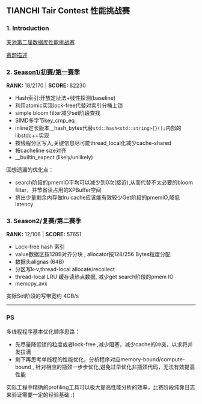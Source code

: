 ## TIANCHI Tair Contest 性能挑战赛

### 1. Introduction

[天池第二届数据库性能挑战赛](https://tianchi.aliyun.com/competition/entrance/531820/introduction)

[赛题描述](https://code.aliyun.com/db_contest_2nd/tair-contest)

### 2. [Season1/初赛/第一赛季 ](https://github.com/JYLeeLYJ/tair_contest_code/tree/season1)

**RANK:** 18/2170 | 
**SCORE:** 82230

* Hash索引:开放定址法+线性探测(baseline)
* 利用atomic实现lock-free代替对索引分桶上锁
* simple bloom filter减少set阶段查找
* SIMD多字节key_cmp_eq
* inline定长版本__hash_bytes代替```std::hash<std::string>{}();```内部的libstdc++实现
* 按线程分区写入,关键信息尽可能thread_local化减少cache-shared
* 按cacheline size对齐
* __builtin_expect (likely/unlikely)

回想遗漏的优化点：
* search阶段的pmemIO平均可以减少到0次(接近),从而代替不太必要的bloom filter，并节省读占用的XPBuffer空间
* 挤出少量剩余内存做lru cache应该能有效较少Get阶段的pmemIO,降低latency

### 3. Season2/复赛/第二赛季

**RANK:** 12/106 | 
**SCORE:** 57651

* Lock-free hash 索引
* value数据区按128B对齐分块 , allocator按128/256 Bytes粒度分配
* 数据头alignas (64B)
* 分区写k-v,thread-local allocate/recollect
* thread-local LRU 缓存读热点数据, 减少get search阶段的pmem IO
* memcpy_avx

实际Set阶段的写带宽约 4GB/s

---

### PS

多线程程序基本优化顺序思路：
* 先尽量降低锁的粒度或者lock-free ,减少阻塞，减少cache的冲突，以求将并发拉满
* 剩下再思考单线程的性能优化，分析程序对应memory-bound/compute-bound , 针对相应的瓶颈一步步优化,避免过早优化非瓶颈代码，无法有效提高性能

实际工程中精确的profiling工具可以极大提高性能分析的效率，比赛阶段纯靠日志来验证需要一定的经验基础 :(
